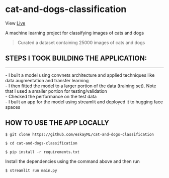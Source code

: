 # cat-and-dogs-classification

View [Live](https://huggingface.co/spaces/eskayML/cat-and-dog-classifier)

A machine learning project for classifying images of cats and dogs
> Curated a dataset containing 25000 images of cats and dogs 

## STEPS  I TOOK BUILDING THE APPLICATION:
<hr>
- I built a model using convnets architecture and applied techniques like data augmentation and transfer learning 
<br>
- I then fitted the model to a larger portion of the data (training set). Note that I used a smaller portion for testing/validation 
<br>
- Checked the performance on the test data
<br>
- I built an app for the model using streamlit and deployed it to hugging face spaces

## HOW TO USE THE APP LOCALLY

```console
$ git clone https://github.com/eskayML/cat-and-dogs-classification

```
```console
$ cd cat-and-dogs-classification

```

```console
$ pip install -r requirements.txt

```
Install the dependencies using the command above and then run 

```console
$ streamlit run main.py

```

